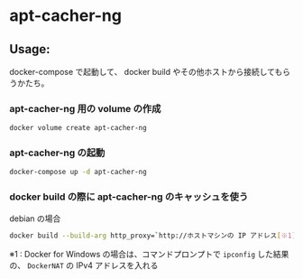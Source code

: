 apt-cacher-ng
=============

Usage:
------

docker-compose で起動して、 docker build やその他ホストから接続してもらうかたち。

### apt-cacher-ng 用の volume の作成

```sh
docker volume create apt-cacher-ng
```

### apt-cacher-ng の起動

```sh
docker-compose up -d apt-cacher-ng
```

### docker build の際に apt-cacher-ng のキャッシュを使う

debian の場合

```sh
docker build --build-arg http_proxy=`http://ホストマシンの IP アドレス[※1]:3142/` [options] .
```

※1 : Docker for Windows の場合は、コマンドプロンプトで `ipconfig` した結果の、 `DockerNAT` の IPv4 アドレスを入れる

